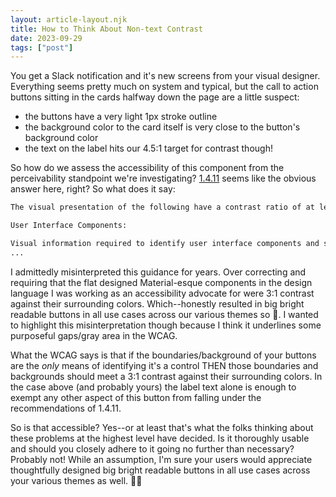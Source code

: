 ```yaml
---
layout: article-layout.njk
title: How to Think About Non-text Contrast
date: 2023-09-29
tags: ["post"]
---
```


You get a Slack notification and it's new screens from your visual designer. Everything seems pretty much on system and typical, but the call to action buttons sitting in the cards halfway down the page are a little suspect:

- the buttons have a very light 1px stroke outline
- the background color to the card itself is very close to the button's background color
- the text on the label hits our 4.5:1 target for contrast though!

So how do we assess the accessibility of this component from the perceivability standpoint we're investigating? [1.4.11](https://www.w3.org/WAI/WCAG21/Understanding/non-text-contrast.html) seems like the obvious answer here, right? So what does it say:

```markdown
The visual presentation of the following have a contrast ratio of at least 3:1 against adjacent color(s):

User Interface Components:

Visual information required to identify user interface components and states, except for inactive components or where the appearance of the component is determined by the user agent and not modified by the author;
...
```

I admittedly misinterpreted this guidance for years. Over correcting and requiring that the flat designed Material-esque components in the design language I was working as an accessibility advocate for were 3:1 contrast against their surrounding colors. Which--honestly resulted in big bright readable buttons in all use cases across our various themes so 🤷. I wanted to highlight this misinterpretation though because I think it underlines some purposeful gaps/gray area in the WCAG.

What the WCAG says is that if the boundaries/background of your buttons are the _only_ means of identifying it's a control THEN those boundaries and backgrounds should meet a 3:1 contrast against their surrounding colors. In the case above (and probably yours) the label text alone is enough to exempt any other aspect of this button from falling under the recommendations of 1.4.11.

So is that accessible? Yes--or at least that's what the folks thinking about these problems at the highest level have decided. Is it thoroughly usable and should you closely adhere to it going no further than necessary? Probably not! While an assumption, I'm sure your users would appreciate thoughtfully designed big bright readable buttons in all use cases across your various themes as well. ✌🏼

